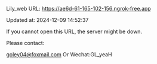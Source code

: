 Lily_web URL: https://ae6d-61-165-102-156.ngrok-free.app

Updated at: 2024-12-09 14:52:37

If you cannot open this URL, the server might be down.

Please contact: 

goley04@foxmail.com Or Wechat:GL_yeaH